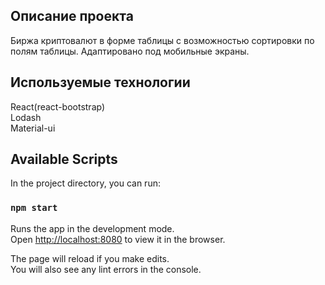 ## Описание проекта
Биржа криптовалют в форме таблицы с возможностью сортировки по полям таблицы. Адаптировано под мобильные экраны.

## Используемые технологии
React(react-bootstrap)<br>
Lodash<br>
Material-ui<br>

## Available Scripts

In the project directory, you can run:

### `npm start`

Runs the app in the development mode.<br>
Open [http://localhost:8080](http://localhost:8080) to view it in the browser.

The page will reload if you make edits.<br>
You will also see any lint errors in the console.
